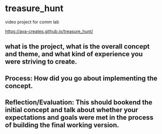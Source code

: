 <h1>treasure_hunt</h1>
video project for comm lab


https://ava-creates.github.io/treasure_hunt/



<h2> what is the project, what is the overall concept and theme, and what kind of experience you were striving to create.</h2>


<h2>Process: How did you go about implementing the concept.</h2>


<h2>Reflection/Evaluation: This should bookend the initial concept and talk about whether your expectations and goals were met in the process of building the final working version.</h2>
